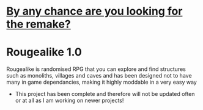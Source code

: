 # [By any chance are you looking for the remake?](https://github.com/Rarisma/Yet-Another-Generic-Rougelike-Game)


# Rougealike 1.0
Rougealike is randomised RPG that you can explore and find structures such as monoliths, villages and caves and has been designed not to have many in game dependancies, making it highly moddable in a very easy way

* This project has been complete and therefore will not be updated often or at all as I am working on newer projects!

